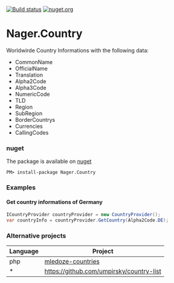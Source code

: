 [![Build status](https://ci.appveyor.com/api/projects/status/ffxy1ls4xj2cnwd8?svg=true)](https://ci.appveyor.com/project/tinohager/nager-country) [![nuget.org](https://img.shields.io/nuget/dt/nager.country.svg)](https://www.nuget.org/packages/Nager.Country/)

# Nager.Country

Worldwirde Country Informations with the following data:

- CommonName
- OfficialName
- Translation
- Alpha2Code
- Alpha3Code
- NumericCode
- TLD
- Region
- SubRegion
- BorderCountrys
- Currencies
- CallingCodes

### nuget
The package is available on [nuget](https://www.nuget.org/packages/Nager.Country)
```
PM> install-package Nager.Country
```

### Examples

#### Get country informations of Germany
```cs
ICountryProvider countryProvider = new CountryProvider();
var countryInfo = countryProvider.GetCountry(Alpha2Code.DE);
```



### Alternative projects

| Language | Project | 
| ------------- | ------------- | 
| php | [mledoze-countries](https://github.com/mledoze/countries) |
| * | https://github.com/umpirsky/country-list |
